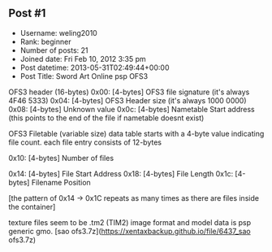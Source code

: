 ## Post #1
- Username: weling2010
- Rank: beginner
- Number of posts: 21
- Joined date: Fri Feb 10, 2012 3:35 pm
- Post datetime: 2013-05-31T02:49:44+00:00
- Post Title: Sword Art Online psp OFS3

OFS3 header (16-bytes)
0x00: [4-bytes] OFS3 file signature (it's always 4F46 5333) 
0x04: [4-bytes] OFS3 Header size (it's always 1000 0000) 
0x08: [4-bytes] Unknown value 
0x0c: [4-bytes] Nametable Start address (this points to the end of the file if nametable doesnt exist)

OFS3 Filetable (variable size)
data table starts with a 4-byte value indicating file count. 
each file entry consists of 12-bytes 

0x10: [4-bytes] Number of files 

0x14: [4-bytes] File Start Address 
0x18: [4-bytes] File Length 
0x1c: [4-bytes] Filename Position 

[the pattern of 0x14 -> 0x1C repeats as many times as there are files inside the container] 

texture files seem to be .tm2 (TIM2) image format and model data is psp generic gmo.
[sao ofs3.7z](https://xentaxbackup.github.io/file/6437_sao ofs3.7z)
